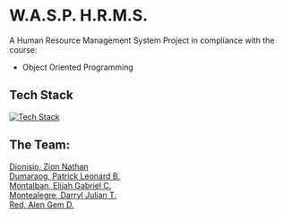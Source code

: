 # W.A.S.P. H.R.M.S.

A Human Resource Management System Project
in compliance with the course:

- Object Oriented Programming

## Tech Stack

[![Tech Stack](https://skillicons.dev/icons?i=java,gradle,spring,mysql,figma)](https://skillicons.dev)

## The Team:

[Dionisio, Zion Nathan](https://github.com/ToshoBread)<br>
[Dumaraog, Patrick Leonard B.](https://github.com/IPatt27)<br>
[Montalban, Elijah Gabriel C.](https://github.com/SennwA)<br>
[Montealegre, Darryl Julian T.](https://github.com/ChaseJayyy)<br>
[Red, Alen Gem D.](https://github.com/nelader)<br>
